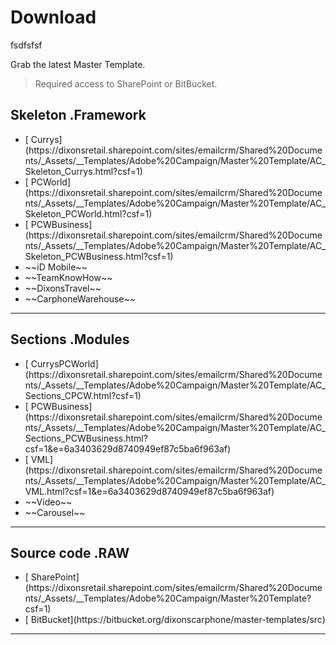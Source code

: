 # Download

<p class="tip">fsdfsfsf</p>

Grab the latest Master Template.

> Required access to SharePoint or BitBucket.

## Skeleton .Framework

<ul class="list-of-links list-style-none text-decoration-none">
  <li class="active-link">[<i class="fas fa-download"></i> Currys](https://dixonsretail.sharepoint.com/sites/emailcrm/Shared%20Documents/_Assets/__Templates/Adobe%20Campaign/Master%20Template/AC_Skeleton_Currys.html?csf=1)</li>
  <li class="active-link">[<i class="fas fa-download"></i> PCWorld](https://dixonsretail.sharepoint.com/sites/emailcrm/Shared%20Documents/_Assets/__Templates/Adobe%20Campaign/Master%20Template/AC_Skeleton_PCWorld.html?csf=1)</li>
  <li class="active-link">[<i class="fas fa-download"></i> PCWBusiness](https://dixonsretail.sharepoint.com/sites/emailcrm/Shared%20Documents/_Assets/__Templates/Adobe%20Campaign/Master%20Template/AC_Skeleton_PCWBusiness.html?csf=1)</li>
  <li class="disable-link"><i class="fas fa-times"></i> ~~iD Mobile~~</li>
  <li class="disable-link"><i class="fas fa-times"></i> ~~TeamKnowHow~~</li>
  <li class="disable-link"><i class="fas fa-times"></i> ~~DixonsTravel~~</li>
  <li class="disable-link"><i class="fas fa-times"></i> ~~CarphoneWarehouse~~</li>
</ul>

- - -

## Sections .Modules

<ul class="list-of-links list-style-none text-decoration-none">
  <li class="active-link">[<i class="fas fa-download"></i> CurrysPCWorld](https://dixonsretail.sharepoint.com/sites/emailcrm/Shared%20Documents/_Assets/__Templates/Adobe%20Campaign/Master%20Template/AC_Sections_CPCW.html?csf=1)</li>
  <li class="active-link">[<i class="fas fa-download"></i> PCWBusiness](https://dixonsretail.sharepoint.com/sites/emailcrm/Shared%20Documents/_Assets/__Templates/Adobe%20Campaign/Master%20Template/AC_Sections_PCWBusiness.html?csf=1&e=6a3403629d8740949ef87c5ba6f963af)</li>
  <li class="active-link">[<i class="fas fa-download"></i> VML](https://dixonsretail.sharepoint.com/sites/emailcrm/Shared%20Documents/_Assets/__Templates/Adobe%20Campaign/Master%20Template/AC_VML.html?csf=1&e=6a3403629d8740949ef87c5ba6f963af)</li>
  <li class="disable-link"><i class="fas fa-times"></i> ~~Video~~</li>
  <li class="disable-link"><i class="fas fa-times"></i> ~~Carousel~~</li>
</ul>

- - -

## Source code .RAW

<ul class="list-of-links list-style-none text-decoration-none">
  <li>[<i class="fas fa-cloud-download-alt"></i> SharePoint](https://dixonsretail.sharepoint.com/sites/emailcrm/Shared%20Documents/_Assets/__Templates/Adobe%20Campaign/Master%20Template?csf=1)</li>
  <li>[<i class="fas fa-code-branch"></i> BitBucket](https://bitbucket.org/dixonscarphone/master-templates/src)</li>
</ul>

- - -
